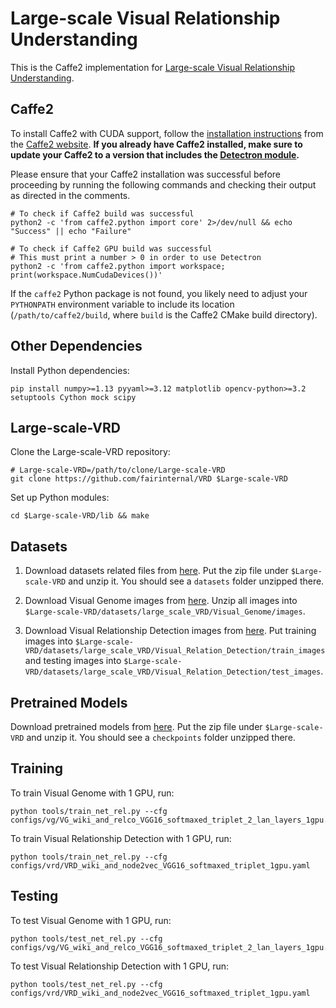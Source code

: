 # Large-scale Visual Relationship Understanding

This is the Caffe2 implementation for [Large-scale Visual Relationship Understanding](https://arxiv.org/abs/1804.10660).


## Caffe2

To install Caffe2 with CUDA support, follow the [installation instructions](https://caffe2.ai/docs/getting-started.html) from the [Caffe2 website](https://caffe2.ai/). **If you already have Caffe2 installed, make sure to update your Caffe2 to a version that includes the [Detectron module](https://github.com/caffe2/caffe2/tree/master/modules/detectron).**

Please ensure that your Caffe2 installation was successful before proceeding by running the following commands and checking their output as directed in the comments.

```
# To check if Caffe2 build was successful
python2 -c 'from caffe2.python import core' 2>/dev/null && echo "Success" || echo "Failure"

# To check if Caffe2 GPU build was successful
# This must print a number > 0 in order to use Detectron
python2 -c 'from caffe2.python import workspace; print(workspace.NumCudaDevices())'
```

If the `caffe2` Python package is not found, you likely need to adjust your `PYTHONPATH` environment variable to include its location (`/path/to/caffe2/build`, where `build` is the Caffe2 CMake build directory).

## Other Dependencies

Install Python dependencies:

```
pip install numpy>=1.13 pyyaml>=3.12 matplotlib opencv-python>=3.2 setuptools Cython mock scipy
```

## Large-scale-VRD

Clone the Large-scale-VRD repository:

```
# Large-scale-VRD=/path/to/clone/Large-scale-VRD
git clone https://github.com/fairinternal/VRD $Large-scale-VRD
```

Set up Python modules:

```
cd $Large-scale-VRD/lib && make
```

## Datasets

1. Download datasets related files from [here](https://www.dropbox.com/s/minpyv59crdifk9/datasets.zip). Put the zip file under `$Large-scale-VRD` and unzip it. You should see a `datasets` folder unzipped there.

2. Download Visual Genome images from [here](http://visualgenome.org/api/v0/api_home.html). Unzip all images into `$Large-scale-VRD/datasets/large_scale_VRD/Visual_Genome/images`.

3. Download Visual Relationship Detection images from [here](https://cs.stanford.edu/people/ranjaykrishna/vrd/). Put training images into `$Large-scale-VRD/datasets/large_scale_VRD/Visual_Relation_Detection/train_images` and testing images into `$Large-scale-VRD/datasets/large_scale_VRD/Visual_Relation_Detection/test_images`.

## Pretrained Models

Download pretrained models from [here](https://www.dropbox.com/s/t5b1b2odn781035/checkpoints.zip). Put the zip file under `$Large-scale-VRD` and unzip it. You should see a `checkpoints` folder unzipped there.

## Training

To train Visual Genome with 1 GPU, run:

```
python tools/train_net_rel.py --cfg configs/vg/VG_wiki_and_relco_VGG16_softmaxed_triplet_2_lan_layers_1gpu.yaml
```

To train Visual Relationship Detection with 1 GPU, run:

```
python tools/train_net_rel.py --cfg configs/vrd/VRD_wiki_and_node2vec_VGG16_softmaxed_triplet_1gpu.yaml
```

## Testing

To test Visual Genome with 1 GPU, run:

```
python tools/test_net_rel.py --cfg configs/vg/VG_wiki_and_relco_VGG16_softmaxed_triplet_2_lan_layers_1gpu.yaml 
```

To test Visual Relationship Detection with 1 GPU, run:

```
python tools/test_net_rel.py --cfg configs/vrd/VRD_wiki_and_node2vec_VGG16_softmaxed_triplet_1gpu.yaml
```
